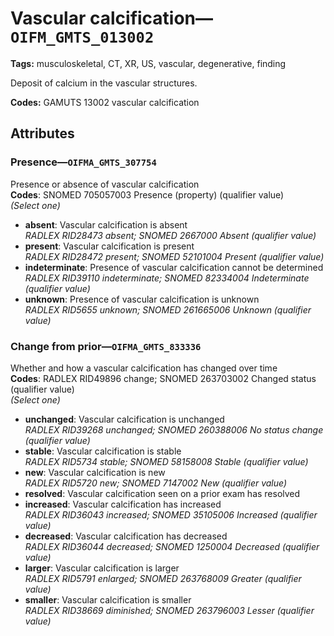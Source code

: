 # Vascular calcification—`OIFM_GMTS_013002`

**Tags:** musculoskeletal, CT, XR, US, vascular, degenerative, finding

Deposit of calcium in the vascular structures.

**Codes:** GAMUTS 13002 vascular calcification

## Attributes

### Presence—`OIFMA_GMTS_307754`

Presence or absence of vascular calcification  
**Codes**: SNOMED 705057003 Presence (property) (qualifier value)  
*(Select one)*

- **absent**: Vascular calcification is absent  
_RADLEX RID28473 absent; SNOMED 2667000 Absent (qualifier value)_
- **present**: Vascular calcification is present  
_RADLEX RID28472 present; SNOMED 52101004 Present (qualifier value)_
- **indeterminate**: Presence of vascular calcification cannot be determined  
_RADLEX RID39110 indeterminate; SNOMED 82334004 Indeterminate (qualifier value)_
- **unknown**: Presence of vascular calcification is unknown  
_RADLEX RID5655 unknown; SNOMED 261665006 Unknown (qualifier value)_

### Change from prior—`OIFMA_GMTS_833336`

Whether and how a vascular calcification has changed over time  
**Codes**: RADLEX RID49896 change; SNOMED 263703002 Changed status (qualifier value)  
*(Select one)*

- **unchanged**: Vascular calcification is unchanged  
_RADLEX RID39268 unchanged; SNOMED 260388006 No status change (qualifier value)_
- **stable**: Vascular calcification is stable  
_RADLEX RID5734 stable; SNOMED 58158008 Stable (qualifier value)_
- **new**: Vascular calcification is new  
_RADLEX RID5720 new; SNOMED 7147002 New (qualifier value)_
- **resolved**: Vascular calcification seen on a prior exam has resolved  
- **increased**: Vascular calcification has increased  
_RADLEX RID36043 increased; SNOMED 35105006 Increased (qualifier value)_
- **decreased**: Vascular calcification has decreased  
_RADLEX RID36044 decreased; SNOMED 1250004 Decreased (qualifier value)_
- **larger**: Vascular calcification is larger  
_RADLEX RID5791 enlarged; SNOMED 263768009 Greater (qualifier value)_
- **smaller**: Vascular calcification is smaller  
_RADLEX RID38669 diminished; SNOMED 263796003 Lesser (qualifier value)_